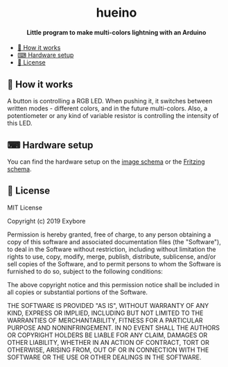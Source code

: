 <div align="center">
  <h1>hueino</h1>
  <h4>Little program to make multi-colors lightning with an Arduino</h4>
</div>

- [🌈 How it works](#-how-it-works)
- [⌨ Hardware setup](#-hardware-setup)
- [🔐 License](#-license)

## 🌈 How it works

A button is controlling a RGB LED. When pushing it, it switches between written modes - different colors, and in the future multi-colors. Also, a potentiometer or any kind of variable resistor is controlling the intensity of this LED.

## ⌨ Hardware setup

You can find the hardware setup on the [image schema](docs/schema.png) or the [Fritzing schema](docs/schema.fzz).

## 🔐 License

MIT License

Copyright (c) 2019 Exybore

Permission is hereby granted, free of charge, to any person obtaining a copy
of this software and associated documentation files (the "Software"), to deal
in the Software without restriction, including without limitation the rights
to use, copy, modify, merge, publish, distribute, sublicense, and/or sell
copies of the Software, and to permit persons to whom the Software is
furnished to do so, subject to the following conditions:

The above copyright notice and this permission notice shall be included in all
copies or substantial portions of the Software.

THE SOFTWARE IS PROVIDED "AS IS", WITHOUT WARRANTY OF ANY KIND, EXPRESS OR
IMPLIED, INCLUDING BUT NOT LIMITED TO THE WARRANTIES OF MERCHANTABILITY,
FITNESS FOR A PARTICULAR PURPOSE AND NONINFRINGEMENT. IN NO EVENT SHALL THE
AUTHORS OR COPYRIGHT HOLDERS BE LIABLE FOR ANY CLAIM, DAMAGES OR OTHER
LIABILITY, WHETHER IN AN ACTION OF CONTRACT, TORT OR OTHERWISE, ARISING FROM,
OUT OF OR IN CONNECTION WITH THE SOFTWARE OR THE USE OR OTHER DEALINGS IN THE
SOFTWARE.
